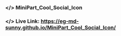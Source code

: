 ### </> MiniPart_Cool_Social_Icon

### </> Live Link: https://eg-md-sunny.github.io/MiniPart_Cool_Social_Icon/
